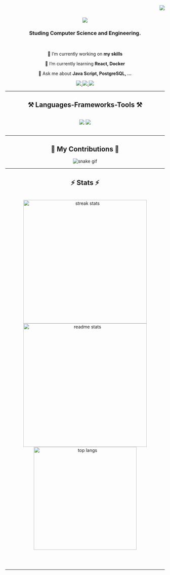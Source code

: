 <img align="right" src="https://visitor-badge.laobi.icu/badge?page_id=PRAKASH0Chy.PRAKASH0Chy" />

<h1 align="center">
    <img src="https://readme-typing-svg.herokuapp.com/?font=Righteous&size=35&center=true&vCenter=true&width=500&height=70&duration=4000&lines=Hi+There!+👋;+I'm+Prakash+Choudhary!;" />
</h1>

<h3 align="center">Studing Computer Science and Engineering.</h3>

<br/>

<div align="center">
 
 🔭 I’m currently working on **my skills**
 
 🌱 I’m currently learning **React, Docker**

💬 Ask me about **Java Script, PostgreSQL, ...**

<!--⚡ Fun fact **Game of Thrones Night's Watch cloaks are made from Ikea rugs**-->

 </div>
 
<div align="center"> 
  <a href="prakash.chy8o8@gmail.com">
    <img src="https://img.shields.io/badge/Gmail-333333?style=for-the-badge&logo=gmail&logoColor=red" />
  </a>
  <a href="https://www.linkedin.com/in/prakash-choudhary-5b0052292?lipi=urn%3Ali%3Apage%3Ad_flagship3_profile_view_base_contact_details%3BI1wBDEgwQ92GElja1MbJRw%3D%3D" target="_blank">
    <img src="https://img.shields.io/badge/LinkedIn-0077B5?style=for-the-badge&logo=linkedin&logoColor=white" target="_blank" />
  </a>
  <a href="https://github.com/PRAKASH0Chy" target="_blank">
     <img src="https://img.shields.io/badge/Portfolio-FF5722?style=for-the-badge&logo=todoist&logoColor=white" target="_blank" /> <!-- sqlite, safari, google-chrome are other good icon options -->
  </a>
</div>

 <hr/>
 
<h2 align="center">⚒️ Languages-Frameworks-Tools ⚒️</h2>
<br/>
<div align="center">
    <img src="https://skillicons.dev/icons?i=bootstrap,html,css,vim,vscode,github,git,figma,tailwindcss,linux" />
    <img src="https://skillicons.dev/icons?i=python,javascript,c,postgresql" /><br>
</div>

<br/>
<hr/>

<div align="center">
  <h2>🐍 My Contributions 🐍</h2>
  
  ![snake gif](https://github.com/PRAKASH0Chy/PRAKASH0Chy/blob/output/github-contribution-grid-snake.svg)

  
</div>

<hr/>

<h2 align="center">⚡ Stats ⚡</h2>
<br>
<div align=center>
  <img width=390 src="https://github-readme-streak-stats-PRAKASH0Chy.vercel.app/?user=PRAKASH0Chy&count_private=true&theme=react&border_radius=10" alt="streak stats"/>
  <img width=390 src="https://github-readme-stats-PRAKASH0Chy.vercel.app/api?username=PRAKASH0Chy&count_private=true&show_icons=true&theme=react&rank_icon=github&border_radius=10" alt="readme stats" />
  <br/>
  <img width=325 align="center" src="https://github-readme-stats-PRAKASH0Chy.vercel.app/api/top-langs/?username=PRAKASH0Chy&hide=HTML&langs_count=8&layout=compact&theme=react&border_radius=10&size_weight=0.5&count_weight=0.5&exclude_repo=github-readme-stats" alt="top langs" />
</div>

<br/><br/>

<hr/>

<!---<br/>

<div align="center">
<a href='https://ko-fi.com/V7V4RAK9C' target='_blank'><img height='64' style='border:0px;height:64px;' src='https://storage.ko-fi.com/cdn/kofi1.png?v=3' border='0' alt='Buy Me a Coffee at ko-fi.com' /></a>
</div>


<br/>
--->

<!---
PRAKASH0Chy/Prakash Choudhary is a ✨ special ✨ repository because its `README.md` (this file) appears on your GitHub profile.
You can click the Preview link to take a look at your changes.
--->
